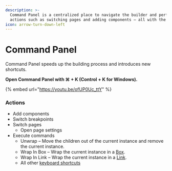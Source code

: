 ```yaml
---
description: >-
  Command Panel is a centralized place to navigate the builder and perform
  actions such as switching pages and adding components — all with the keyboard.
icon: arrow-turn-down-left
---
```


# Command Panel

Command Panel speeds up the building process and introduces new shortcuts.

**Open Command Panel with ⌘ + K (Control + K for Windows).**

{% embed url="https://youtu.be/ofUP0Uc_ttY" %}

### Actions

* Add components
* Switch breakpoints
* Switch pages
  * Open page settings
* Execute commands
  * Unwrap – Move the children out of the current instance and remove the current instance.
  * Wrap In Box – Wrap the current instance in a [Box](../core-components/box.md.md).
  * Wrap In Link – Wrap the current instance in a [Link](../core-components/link.md).
  * All other [keyboard shortcuts](shortcuts.md)
